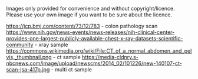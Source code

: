 Images only provided for convenience and without copyright/licence.
Please use your own image if you want to be sure about the licence.

https://jcp.bmj.com/content/73/12/783 - colon pathology scan
https://www.nih.gov/news-events/news-releases/nih-clinical-center-provides-one-largest-publicly-available-chest-x-ray-datasets-scientific-community - xray sample
https://commons.wikimedia.org/wiki/File:CT_of_a_normal_abdomen_and_pelvis,_thumbnail.png - ct sample
https://media-cldnry.s-nbcnews.com/image/upload/newscms/2014_02/101226/new-140107-ct-scan-jsa-417p.jpg - multi ct sample